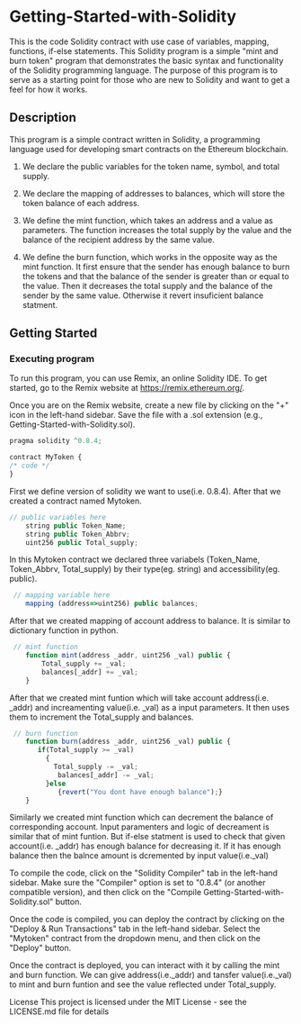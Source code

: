 # Getting-Started-with-Solidity

This is the code Solidity contract with use case of variables, mapping, functions, if-else statements. This Solidity program is a simple "mint and burn token" program that demonstrates the basic syntax and functionality of the Solidity programming language. The purpose of this program is to serve as a starting point for those who are new to Solidity and want to get a feel for how it works.

## Description

This program is a simple contract written in Solidity, a programming language used for developing smart contracts on the Ethereum blockchain. 
1) We declare the public variables for the token name, symbol, and total supply.

2) We declare the mapping of addresses to balances, which will store the token balance of each address.

3) We define the mint function, which takes an address and a value as parameters. The function increases the total supply by the value and the balance of the recipient address by the same value.

4) We define the burn function, which works in the opposite way as the mint function. It first ensure that the sender has enough balance to burn the tokens and that the balance of the sender is greater than or equal to the value. Then it decreases the total supply and the balance of the sender by the same value. Otherwise it revert insuficient balance statment.

## Getting Started

### Executing program
To run this program, you can use Remix, an online Solidity IDE. To get started, go to the Remix website at https://remix.ethereum.org/.

Once you are on the Remix website, create a new file by clicking on the "+" icon in the left-hand sidebar. Save the file with a .sol extension (e.g., Getting-Started-with-Solidity.sol).

```javascript
pragma solidity ^0.8.4;

contract MyToken {
/* code */
}
```
First we define version of solidity we want to use(i.e. 0.8.4). After that we created a contract named Mytoken.   
```javascript
// public variables here
    string public Token_Name;
    string public Token_Abbrv;
    uint256 public Total_supply;
```

In this Mytoken contract we declared three variabels (Token_Name, Token_Abbrv, Total_supply) by their type(eg. string) and accessibility(eg. public).
```javascript
 // mapping variable here
    mapping (address=>uint256) public balances;
 ```   
After that we created mapping of account address to balance. It is similar to dictionary function in python.

```javascript
 // mint function
    function mint(address _addr, uint256 _val) public {
        Total_supply += _val;
        balances[_addr] += _val;
    }
```
After that we created mint funtion which will take account address(i.e. _addr) and increamenting value(i.e. _val) as a input parameters. It then uses them to increment the Total_supply and balances. 

```javascript
 // burn function
    function burn(address _addr, uint256 _val) public {
       if(Total_supply >= _val) 
         {
           Total_supply -= _val;
            balances[_addr] -= _val;
         }else 
            {revert("You dont have enough balance");}
    }
```    
Similarly we created mint function which can decrement the balance of corresponding account. Input paramenters and logic of decreament is similar that of mint funtion. But if-else statment is used to check that given account(i.e. _addr) has enough balance for decreasing it. If it has enough balance then the balnce amount is dcremented by input value(i.e._val) 

To compile the code, click on the "Solidity Compiler" tab in the left-hand sidebar. Make sure the "Compiler" option is set to "0.8.4" (or another compatible version), and then click on the "Compile Getting-Started-with-Solidity.sol" button.

Once the code is compiled, you can deploy the contract by clicking on the "Deploy & Run Transactions" tab in the left-hand sidebar. Select the "Mytoken" contract from the dropdown menu, and then click on the "Deploy" button.

Once the contract is deployed, you can interact with it by calling the mint and burn function. We can give address(i.e._addr) and tansfer value(i.e._val) to mint and burn funtion and see the value reflected under Total_supply.


License
This project is licensed under the MIT License - see the LICENSE.md file for details


